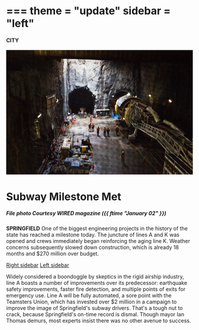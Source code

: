 ===
theme = "update"
sidebar = "left"
===

#### CITY

![Picture of a subway being built](img-sample-subway-600x400.jpg)

# Subway Milestone Met

##### File photo Courtesy **WIRED** magazine *({{ ftime "January 02" }})*

**SPRINGFIELD** One of the biggest engineering projects in the history of the state
has reached a milestone today. The juncture of lines A and K 
was opened and crews immediately began reinforcing the aging line
K. Weather concerns subsequently slowed down construction, which is already 
18 months and $270 million over budget.

[Right sidebar](index.html)
[Left sidebar](test-lside.html)


Widely considered a boondoggle by skeptics in the rigid airship industry,
line A boasts a number of improvements over its predecessor: earthquake
safety improvements, faster fire detection, and multiple points of exits
for emergency use. Line A will be fully automated, a sore point with
the Teamsters Union, which has invested over $2 million in a campaign
to improve the image of Springfield's subway drivers. That's a 
tough nut to crack, because Springfield's on-time record is dismal.
Though mayor Ian Thomas demurs, most experts insist there was no
other avenue to success.



